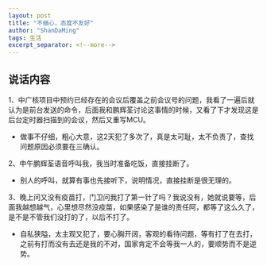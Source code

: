 ```yaml
---
layout: post
title: "不细心，态度不友好"
author: "ShanDaMing"
tags: 生活
excerpt_separator: <!--more-->
---
```


## 说话内容
1、中广核项目中预约已经存在的会议后覆盖之前会议号的问题，我看了一遍后就认为是前台发送的命令，<!--more-->后面我和鹏辉荃讨论这事情的时候，又看了下才发现这是后台定时器扫描到的会议，然后又重写MCU。
* 做事不仔细，粗心大意，这2天犯了多次了，真是太可耻，太不负责了，查找问题原因必须要在三确认。

2、中午鹏辉荃语音呼叫我，我当时准备吃饭，直接挂断了。
* 别人的呼叫，就算有事也先接听下，说明情况，直接挂断是很无理的。

3、晚上问又没有疫苗打，门卫问我打了第一针了吗？我说没有，她就说要等，后面我越想越气，心里想尽然没疫苗，如果感染了是谁的责任阿，都等了这么久了，是不是不管我们没打的了，以后不打了。
*  自私狭隘，太主观又犯了，要心胸开阔，客观的看待问题，等有打了在去打，之前有打而没有去还是我的不对，国家肯定不会等我一人的，要顺势而不是逆势。
